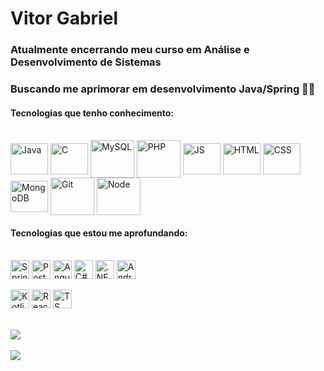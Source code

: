 # Vitor Gabriel
### Atualmente encerrando meu curso em Análise e Desenvolvimento de Sistemas
### Buscando me aprimorar em desenvolvimento Java/Spring 👨‍💻


#### Tecnologias que tenho conhecimento:
<div style="display: inline_block"><br>
  <img align="center" alt="Java" height="50" width="60" src="https://raw.githubusercontent.com/jmnote/z-icons/master/svg/java.svg">
  <img align="center" alt="C" height="50" width="60" src="https://cdn.jsdelivr.net/gh/devicons/devicon/icons/c/c-plain.svg">
  <img align="center" alt="MySQL" height="60" width="70" src="https://cdn.jsdelivr.net/gh/devicons/devicon/icons/mysql/mysql-plain-wordmark.svg">
  <img align="center" alt="PHP" height="60" width="70" src="https://cdn.jsdelivr.net/gh/devicons/devicon/icons/php/php-plain.svg">
  <img align="center" alt="JS" height="50" width="60" src="https://cdn.jsdelivr.net/gh/devicons/devicon/icons/javascript/javascript-plain.svg"">
  <img align="center" alt="HTML" height="50" width="60" src="https://cdn.jsdelivr.net/gh/devicons/devicon/icons/html5/html5-plain-wordmark.svg">
  <img align="center" alt="CSS" height="50" width="60" src="https://cdn.jsdelivr.net/gh/devicons/devicon/icons/css3/css3-plain-wordmark.svg">
  <img align="center" alt="MongoDB" height="50" width="60" src="https://cdn.jsdelivr.net/gh/devicons/devicon/icons/mongodb/mongodb-plain-wordmark.svg">
  <img align="center" alt="Git" height="60" width="70" src="https://cdn.jsdelivr.net/gh/devicons/devicon/icons/git/git-plain-wordmark.svg"">
  <img align="center" alt="Node" height="60" width="70" src="https://cdn.jsdelivr.net/gh/devicons/devicon/icons/nodejs/nodejs-plain-wordmark.svg">
</div>

#### Tecnologias que estou me aprofundando:
<div style="display: inline_block"><br>
  <img align="center" alt="Spring" height="30" width="fit-content" src="https://img.shields.io/badge/Spring-6DB33F?style=for-the-badge&logo=spring&logoColor=white">
   <img align="center" alt="Postgres" height="30" width="fit-content" src="https://img.shields.io/badge/PostgreSQL-316192?style=for-the-badge&logo=postgresql&logoColor=white">
  <img align="center" alt="Angular" height="30" width="fit-content" src="https://img.shields.io/badge/Angular-DD0031?style=for-the-badge&logo=angular&logoColor=white">
  <img align="center" alt="C#" height="30" width="fit-content" src="https://img.shields.io/badge/C%23-239120?style=for-the-badge&logo=c-sharp&logoColor=white">
  <img align="center" alt=".NET" height="30" width="fit-content" src="https://img.shields.io/badge/.NET-5C2D91?style=for-the-badge&logo=.net&logoColor=white">
  <img align="center" alt="Android-Studio" height="30" width="fit-content" src="https://img.shields.io/badge/Android_Studio-3DDC84?style=for-the-badge&logo=android-studio&logoColor=white">
  <br>
  <br>
  <img align="center" alt="Kotlin" height="30" width="fit-content" src="https://img.shields.io/badge/Kotlin-0095D5?&style=for-the-badge&logo=kotlin&logoColor=white">
  <img align="center" alt="React" height="30" width="fit-content" src="https://img.shields.io/badge/React-20232A?style=for-the-badge&logo=react&logoColor=61DAFB">
  <img align="center" alt="TS" height="30" width="fit-content" src="https://img.shields.io/badge/TypeScript-007ACC?style=for-the-badge&logo=typescript&logoColor=white">
  
</div>

<br>
<br>

<div>
  <img src="https://github-profile-summary-cards.vercel.app/api/cards/profile-details?username=VitorGabriel-TI&theme=dark">
</div>
<br>
<div>
  <img src="https://github-readme-stats.vercel.app/api/top-langs/?username=VitorGabriel-TI&theme=dark">
</div>

